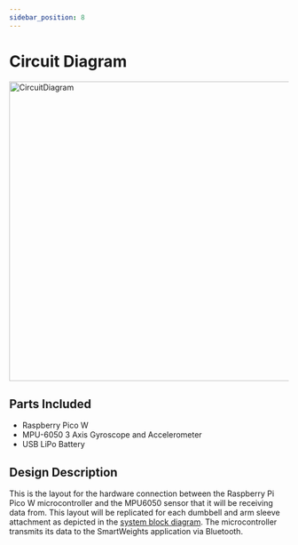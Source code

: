```yaml
---
sidebar_position: 8
---
```


# Circuit Diagram

<img width="539" alt="CircuitDiagram" src="https://github.com/Capstone-Projects-2024-Spring/project-smartweights/assets/114025055/4ec8ed83-850b-425b-98fb-26231cb6fb6d"/>

## Parts Included 
- Raspberry Pico W
- MPU-6050 3 Axis Gyroscope and Accelerometer
- USB LiPo Battery

## Design Description

This is the layout for the hardware connection between the Raspberry Pi Pico W microcontroller and the MPU6050 sensor that it will be receiving data from. This layout will be replicated for each dumbbell and arm sleeve attachment as depicted in the [system block diagram](../requirements/system-block-diagram.md). The microcontroller transmits its data to the SmartWeights application via Bluetooth.
